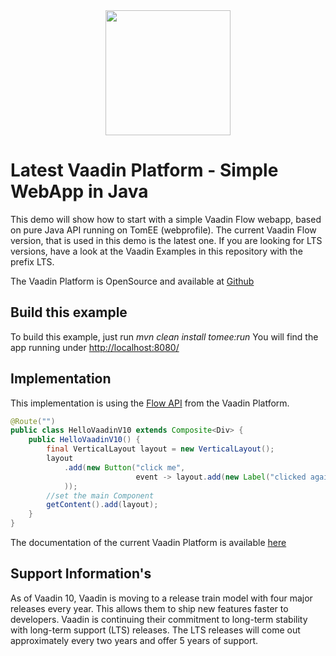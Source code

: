 
<center>
<a href="https://vaadin.com">
 <img src="https://vaadin.com/images/hero-reindeer.svg" width="200" height="200" /></a>
</center>

# Latest Vaadin Platform - Simple WebApp in Java

This demo will show how to start with a simple Vaadin Flow webapp,
based on pure Java API running on TomEE (webprofile). 
The current Vaadin Flow version, that is used in this demo is the latest one.
If you are looking for LTS versions, have a look at the Vaadin Examples
in this repository with the prefix LTS.

The Vaadin Platform is OpenSource and available at [Github](https://github.com/vaadin/platform)

## Build this example
To build this example, just run *mvn clean install tomee:run*
You will find the app running under [http://localhost:8080/](http://localhost:8080/)

## Implementation
This implementation is using the [Flow API](https://vaadin.com/flow) from the Vaadin Platform.

```java
@Route("")
public class HelloVaadinV10 extends Composite<Div> {
    public HelloVaadinV10() {
        final VerticalLayout layout = new VerticalLayout();
        layout
            .add(new Button("click me",
                            event -> layout.add(new Label("clicked again"))
            ));
        //set the main Component
        getContent().add(layout);
    }
}
```

The documentation of the current Vaadin Platform is available [here](https://vaadin.com/docs/)


## Support Information's
As of Vaadin 10, Vaadin is moving to a release train model with four major releases every year. 
This allows them to ship new features faster to developers. 
Vaadin is continuing their commitment to long-term stability with long-term support (LTS) releases. 
The LTS releases will come out approximately every two years and offer 5 years of support.